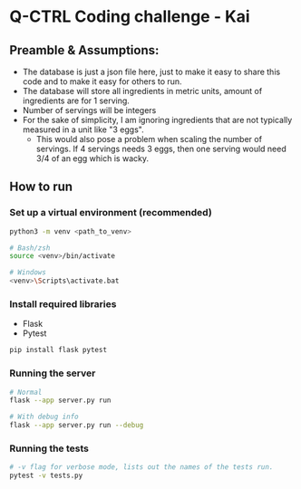 # Q-CTRL Coding challenge - Kai

## Preamble & Assumptions:
- The database is just a json file here, just to make it easy to share this code and to make it easy for others to run.
- The database will store all ingredients in metric units, amount of ingredients are for 1 serving.
- Number of servings will be integers
- For the sake of simplicity, I am ignoring ingredients that are not typically measured in a unit like "3 eggs".
   - This would also pose a problem when scaling the number of servings. If 4 servings needs 3 eggs, then one serving would need 3/4 of an egg which is wacky.


## How to run

### Set up a virtual environment (recommended)
```sh
python3 -m venv <path_to_venv>

# Bash/zsh
source <venv>/bin/activate

# Windows
<venv>\Scripts\activate.bat
```

### Install required libraries
- Flask
- Pytest
```bash
pip install flask pytest
```

### Running the server
```bash
# Normal
flask --app server.py run

# With debug info
flask --app server.py run --debug
```

### Running the tests
```bash
# -v flag for verbose mode, lists out the names of the tests run.
pytest -v tests.py
```
